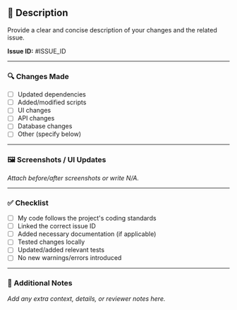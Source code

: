 ## 📝 Description
Provide a clear and concise description of your changes and the related issue.

**Issue ID:** #ISSUE_ID

---

### 🔍 Changes Made
- [ ] Updated dependencies  
- [ ] Added/modified scripts  
- [ ] UI changes  
- [ ] API changes  
- [ ] Database changes  
- [ ] Other (specify below)

---

### 🖼️ Screenshots / UI Updates
_Attach before/after screenshots or write N/A._

---

### ✅ Checklist
- [ ] My code follows the project's coding standards  
- [ ] Linked the correct issue ID  
- [ ] Added necessary documentation (if applicable)  
- [ ] Tested changes locally  
- [ ] Updated/added relevant tests  
- [ ] No new warnings/errors introduced  

---

### 🚀 Additional Notes
_Add any extra context, details, or reviewer notes here._
